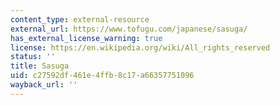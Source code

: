 ```yaml
---
content_type: external-resource
external_url: https://www.tofugu.com/japanese/sasuga/
has_external_license_warning: true
license: https://en.wikipedia.org/wiki/All_rights_reserved
status: ''
title: Sasuga
uid: c27592df-461e-4ffb-8c17-a66357751096
wayback_url: ''
---
```

